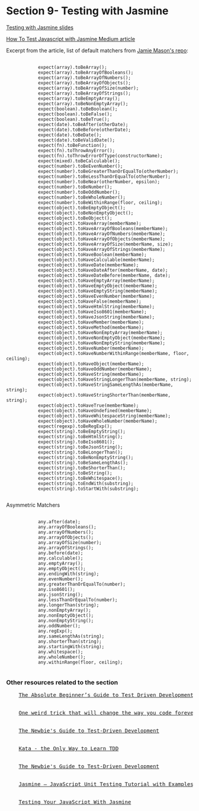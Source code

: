 <h1>Section 9- Testing with Jasmine</h1>
<p><a href="http://webdev.slides.com/eschoppik/testing-with-jasmine#/">Testing with Jasmine slides</a></p>
<p><a href="https://medium.com/backticks-tildes/how-to-test-javascript-with-jasmine-framework-2e2b8dfa7a9e">How To Test Javascript with Jasmine Medium article</a></p>
<p>Excerpt from the article, list of default matchers from <a href="https://github.com/JamieMason/Jasmine-Matchers#jasmines-default-matchers">Jamie Mason's repo</a>: </p>
<pre>
    <code>
            expect(array).toBeArray();
            expect(array).toBeArrayOfBooleans();
            expect(array).toBeArrayOfNumbers();
            expect(array).toBeArrayOfObjects();
            expect(array).toBeArrayOfSize(number);
            expect(array).toBeArrayOfStrings();
            expect(array).toBeEmptyArray();
            expect(array).toBeNonEmptyArray();
            expect(boolean).toBeBoolean();
            expect(boolean).toBeFalse();
            expect(boolean).toBeTrue();
            expect(date).toBeAfter(otherDate);
            expect(date).toBeBefore(otherDate);
            expect(date).toBeDate();
            expect(date).toBeValidDate();
            expect(fn).toBeFunction();
            expect(fn).toThrowAnyError();
            expect(fn).toThrowErrorOfType(constructorName);
            expect(mixed).toBeCalculable();
            expect(number).toBeEvenNumber();
            expect(number).toBeGreaterThanOrEqualTo(otherNumber);
            expect(number).toBeLessThanOrEqualTo(otherNumber);
            expect(number).toBeNear(otherNumber, epsilon);
            expect(number).toBeNumber();
            expect(number).toBeOddNumber();
            expect(number).toBeWholeNumber();
            expect(number).toBeWithinRange(floor, ceiling);
            expect(object).toBeEmptyObject();
            expect(object).toBeNonEmptyObject();
            expect(object).toBeObject();
            expect(object).toHaveArray(memberName);
            expect(object).toHaveArrayOfBooleans(memberName);
            expect(object).toHaveArrayOfNumbers(memberName);
            expect(object).toHaveArrayOfObjects(memberName);
            expect(object).toHaveArrayOfSize(memberName, size);
            expect(object).toHaveArrayOfStrings(memberName);
            expect(object).toHaveBoolean(memberName);
            expect(object).toHaveCalculable(memberName);
            expect(object).toHaveDate(memberName);
            expect(object).toHaveDateAfter(memberName, date);
            expect(object).toHaveDateBefore(memberName, date);
            expect(object).toHaveEmptyArray(memberName);
            expect(object).toHaveEmptyObject(memberName);
            expect(object).toHaveEmptyString(memberName);
            expect(object).toHaveEvenNumber(memberName);
            expect(object).toHaveFalse(memberName);
            expect(object).toHaveHtmlString(memberName);
            expect(object).toHaveIso8601(memberName);
            expect(object).toHaveJsonString(memberName);
            expect(object).toHaveMember(memberName);
            expect(object).toHaveMethod(memberName);
            expect(object).toHaveNonEmptyArray(memberName);
            expect(object).toHaveNonEmptyObject(memberName);
            expect(object).toHaveNonEmptyString(memberName);
            expect(object).toHaveNumber(memberName);
            expect(object).toHaveNumberWithinRange(memberName, floor, ceiling);
            expect(object).toHaveObject(memberName);
            expect(object).toHaveOddNumber(memberName);
            expect(object).toHaveString(memberName);
            expect(object).toHaveStringLongerThan(memberName, string);
            expect(object).toHaveStringSameLengthAs(memberName, string);
            expect(object).toHaveStringShorterThan(memberName, string);
            expect(object).toHaveTrue(memberName);
            expect(object).toHaveUndefined(memberName);
            expect(object).toHaveWhitespaceString(memberName);
            expect(object).toHaveWholeNumber(memberName);
            expect(regexp).toBeRegExp();
            expect(string).toBeEmptyString();
            expect(string).toBeHtmlString();
            expect(string).toBeIso8601();
            expect(string).toBeJsonString();
            expect(string).toBeLongerThan();
            expect(string).toBeNonEmptyString();
            expect(string).toBeSameLengthAs();
            expect(string).toBeShorterThan();
            expect(string).toBeString();
            expect(string).toBeWhitespace();
            expect(string).toEndWith(substring);
            expect(string).toStartWith(substring);
    </code>
</pre>
<p>Asymmetric Matchers</p>
<pre>
    <code>
            any.after(date);
            any.arrayOfBooleans();
            any.arrayOfNumbers();
            any.arrayOfObjects();
            any.arrayOfSize(number);
            any.arrayOfStrings();
            any.before(date);
            any.calculable();
            any.emptyArray();
            any.emptyObject();
            any.endingWith(string);
            any.evenNumber();
            any.greaterThanOrEqualTo(number);
            any.iso8601();
            any.jsonString();
            any.lessThanOrEqualTo(number);
            any.longerThan(string);
            any.nonEmptyArray();
            any.nonEmptyObject();
            any.nonEmptyString();
            any.oddNumber();
            any.regExp();
            any.sameLengthAs(string);
            any.shorterThan(string);
            any.startingWith(string);
            any.whitespace();
            any.wholeNumber();
            any.withinRange(floor, ceiling);
    </code>
</pre>

<h3>Other resources related to the section</h3>
<pre>
    <a href="https://medium.com/@bethqiang/the-absolute-beginners-guide-to-test-driven-development-with-a-practical-example-c39e73a11631">The Absolute Beginner’s Guide to Test Driven Development, with a Practical Example</a>
    <br>
    <a href="https://jrsinclair.com/articles/2016/one-weird-trick-that-will-change-the-way-you-code-forever-javascript-tdd/">One weird trick that will change the way you code forever: JavaScript TDD</a>
    <br>
    <a href="https://code.tutsplus.com/tutorials/the-newbies-guide-to-test-driven-development--net-13835">The Newbie's Guide to Test-Driven Development</a>
    <br>
    <a href="http://www.peterprovost.org/blog/2012/05/02/kata-the-only-way-to-learn-tdd/">Kata - the Only Way to Learn TDD</a>
    <br>
    <a href="https://code.tutsplus.com/tutorials/the-newbies-guide-to-test-driven-development--net-13835">The Newbie's Guide to Test-Driven Development</a>
    <br>
    <a href="https://howtodoinjava.com/scripting/javascript/jasmine-javascript-unit-testing-tutorial/">Jasmine – JavaScript Unit Testing Tutorial with Examples</a>
    <br>
    <a href="https://code.tutsplus.com/tutorials/testing-your-javascript-with-jasmine--net-21229">Testing Your JavaScript With Jasmine</a>
</pre>